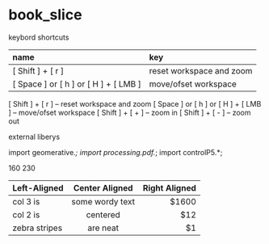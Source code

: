 # book_slice

keybord shortcuts

| name | key |
| :--- | :-- |
| [ Shift ] + [ r ] | reset workspace and zoom |
| [ Space ] or [ h ] or [ H ] + [ LMB ] | move/ofset workspace |



[ Shift ] + [ r ] – reset workspace and zoom
[ Space ] or [ h ] or [ H ] + [ LMB ] – move/ofset workspace
[ Shift ] + [ + ] – zoom in
[ Shift ] + [ - ] – zoom out

external liberys

import geomerative.*;
import processing.pdf.*;
import controlP5.*;


160
230

| Left-Aligned  | Center Aligned  | Right Aligned |
| :------------ |:---------------:| -----:|
| col 3 is      | some wordy text | $1600 |
| col 2 is      | centered        |   $12 |
| zebra stripes | are neat        |    $1 |
